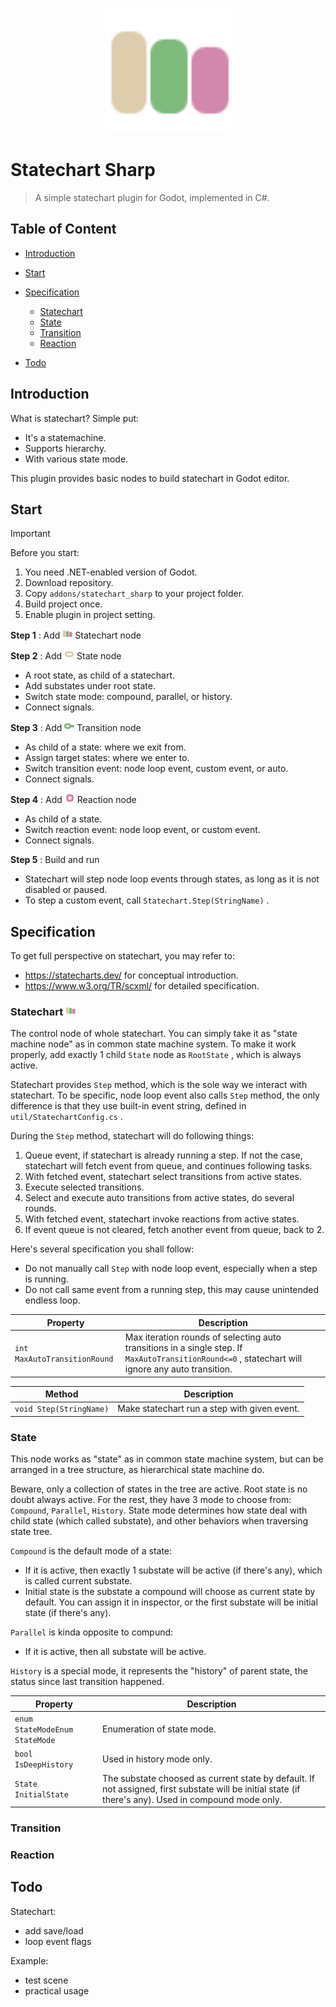 <p align="center">
  <img src="./addons/statechart_sharp/icon/Statechart.svg" height="200px" />
</p>

# Statechart Sharp

 > A simple statechart plugin for Godot, implemented in C#.

## Table of Content

- [Introduction](#introduction)
- [Start](#start)
- [Specification](#specification)

  - [Statechart](#statechart)
  - [State](#state)
  - [Transition](#transition)
  - [Reaction](#reaction)

- [Todo](#todo)

## Introduction

What is statechart? Simple put:

- It's a statemachine.
- Supports hierarchy.
- With various state mode.

This plugin provides basic nodes to build statechart in Godot editor.

## Start

> [!IMPORTANT]
>
> Before you start:
>
> 1. You need .NET-enabled version of Godot.
> 2. Download repository.
> 3. Copy `addons/statechart_sharp` to your project folder.
> 4. Build project once.
> 5. Enable plugin in project setting.

**Step 1** : Add <img src="./addons/statechart_sharp/icon/Statechart.svg" alt="Statechart" style="width:16px;" align="bottom"/> Statechart node

**Step 2** : Add <img src="./addons/statechart_sharp/icon/State.svg" style="width:16px;" alt="State" align="bottom"/> State node

- A root state, as child of a statechart.
- Add substates under root state.
- Switch state mode: compound, parallel, or history.
- Connect signals.

**Step 3** : Add <img src="./addons/statechart_sharp/icon/Transition.svg" style="width:16px;" alt="Transition" align="bottom"/> Transition node

- As child of a state: where we exit from.
- Assign target states: where we enter to.
- Switch transition event: node loop event, custom event, or auto.
- Connect signals.

**Step 4** : Add <img src="./addons/statechart_sharp/icon/Reaction.svg" style="width:16px;" alt="Action" align="bottom"/> Reaction node

- As child of a state.
- Switch reaction event: node loop event, or custom event.
- Connect signals.

**Step 5** : Build and run

- Statechart will step node loop events through states, as long as it is not disabled or paused.
- To step a custom event, call `Statechart.Step(StringName)` .

## Specification

To get full perspective on statechart, you may refer to:

- https://statecharts.dev/ for conceptual introduction.
- https://www.w3.org/TR/scxml/ for detailed specification.

### Statechart <img src="./addons/statechart_sharp/icon/Statechart.svg" alt="Statechart" style="width:16px;" align="bottom"/>

The control node of whole statechart. You can simply take it as "state machine node" as in common state machine system. To make it work properly, add exactly 1 child `State` node as `RootState` , which is always active.

Statechart provides `Step` method, which is the sole way we interact with statechart. To be specific, node loop event also calls `Step` method, the only difference is that they use built-in event string, defined in `util/StatechartConfig.cs` .

During the `Step` method, statechart will do following things:

1. Queue event, if statechart is already running a step. If not the case, statechart will fetch event from queue, and continues following tasks.
2. With fetched event, statechart select transitions from active states.
3. Execute selected transitions.
4. Select and execute auto transitions from active states, do several rounds.
5. With fetched event, statechart invoke reactions from active states.
6. If event queue is not cleared, fetch another event from queue, back to 2.

Here's several specification you shall follow:

- Do not manually call `Step` with node loop event, especially when a step is running.
- Do not call same event from a running step, this may cause unintended endless loop.

| Property | Description |
| ---- | ---- |
| `int MaxAutoTransitionRound` | Max iteration rounds of selecting auto transitions in a single step. If `MaxAutoTransitionRound<=0` , statechart will ignore any auto transition. |

| Method | Description |
| ---- | ---- |
| `void Step(StringName)` | Make statechart run a step with given event. |


### State

This node works as "state" as in common state machine system, but can be arranged in a tree structure, as hierarchical state machine do.

Beware, only a collection of states in the tree are active. Root state is no doubt always active. For the rest, they have 3 mode to choose from: `Compound`, `Parallel`, `History`. State mode determines how state deal with child state (which called substate), and other behaviors when traversing state tree.

`Compound` is the default mode of a state:

- If it is active, then exactly 1 substate will be active (if there's any), which is called current substate.
- Initial state is the substate a compound will choose as current state by default. You can assign it in inspector, or the first substate will be initial state (if there's any).

`Parallel` is kinda opposite to compund:

- If it is active, then all substate will be active.

`History` is a special mode, it represents the "history" of parent state, the status since last transition happened.

| Property | Description |
| ---- | ---- |
| `enum StateModeEnum StateMode` | Enumeration of state mode. |
| `bool IsDeepHistory` | Used in history mode only. |
| `State InitialState` | The substate choosed as current state by default. If not assigned, first substate will be initial state (if there's any). Used in compound mode only. |


### Transition

### Reaction

## Todo

Statechart:

- add save/load
- loop event flags

Example:

- test scene
- practical usage
